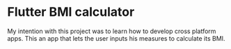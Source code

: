 # Flutter BMI calculator
My intention with this project was to learn how to develop cross platform apps. This an app that lets the user inputs his measures to calculate its BMI.
